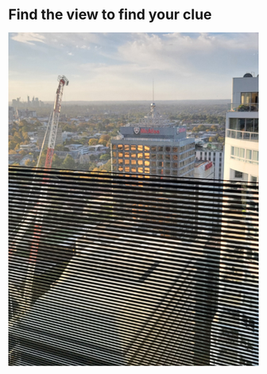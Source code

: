 # Find the view to find your clue
![View](https://github.com/EasySecOps/Hagrid/blob/main/1/G2Place.jpg)
